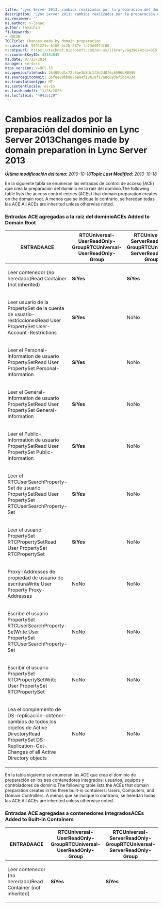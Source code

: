 ```yaml
---
title: 'Lync Server 2013: cambios realizados por la preparación del dominio'
description: 'Lync Server 2013: cambios realizados por la preparación del dominio.'
ms.reviewer: ''
ms.author: v-lanac
author: lanachin
f1.keywords:
- NOCSH
TOCTitle: Changes made by domain preparation
ms:assetid: 9191221e-6166-4c2b-837e-fa73d90fdf80
ms:mtpsurl: https://technet.microsoft.com/en-us/library/Gg398742(v=OCS.15)
ms:contentKeyID: 48184845
ms.date: 07/23/2014
manager: serdars
mtps_version: v=OCS.15
ms.openlocfilehash: 26400bd1c72c6ae3b8dc1f2d2d8f6c6906b80595
ms.sourcegitcommit: 36fee89bb887bea4f18b19f17a8c69daf5bc423d
ms.translationtype: MT
ms.contentlocale: es-ES
ms.lasthandoff: 11/26/2020
ms.locfileid: "49435120"
---
```

# <a name="changes-made-by-domain-preparation-in-lync-server-2013"></a><span data-ttu-id="7c018-103">Cambios realizados por la preparación del dominio en Lync Server 2013</span><span class="sxs-lookup"><span data-stu-id="7c018-103">Changes made by domain preparation in Lync Server 2013</span></span>

<div data-xmlns="http://www.w3.org/1999/xhtml">

<div class="topic" data-xmlns="http://www.w3.org/1999/xhtml" data-msxsl="urn:schemas-microsoft-com:xslt" data-cs="https://msdn.microsoft.com/">

<div data-asp="https://msdn2.microsoft.com/asp">



</div>

<div id="mainSection">

<div id="mainBody"><span data-ttu-id="7c018-104">

<span> </span></span><span class="sxs-lookup"><span data-stu-id="7c018-104">

<span> </span></span></span>

<span data-ttu-id="7c018-105">_**Última modificación del tema:** 2010-10-18_</span><span class="sxs-lookup"><span data-stu-id="7c018-105">_**Topic Last Modified:** 2010-10-18_</span></span>

<span data-ttu-id="7c018-106">En la siguiente tabla se enumeran las entradas de control de acceso (ACE) que crea la preparación del dominio en la raíz del dominio.</span><span class="sxs-lookup"><span data-stu-id="7c018-106">The following table lists the access control entries (ACEs) that domain preparation creates on the domain root.</span></span> <span data-ttu-id="7c018-107">A menos que se indique lo contrario, se heredan todas las ACE.</span><span class="sxs-lookup"><span data-stu-id="7c018-107">All ACEs are inherited unless otherwise noted.</span></span>

<div id="sectionSection0" class="section">

### <a name="aces-added-to-domain-root"></a><span data-ttu-id="7c018-108">Entradas ACE agregadas a la raíz del dominio</span><span class="sxs-lookup"><span data-stu-id="7c018-108">ACEs Added to Domain Root</span></span>

<table style="width:100%;">
<colgroup>
<col style="width: 16%" />
<col style="width: 16%" />
<col style="width: 16%" />
<col style="width: 16%" />
<col style="width: 16%" />
<col style="width: 16%" />
</colgroup>
<thead>
<tr class="header">
<th><span data-ttu-id="7c018-109">ENTRADA</span><span class="sxs-lookup"><span data-stu-id="7c018-109">ACE</span></span></th>
<th><span data-ttu-id="7c018-110">RTCUniversal-UserReadOnly-Group</span><span class="sxs-lookup"><span data-stu-id="7c018-110">RTCUniversal-UserReadOnly-Group</span></span></th>
<th><span data-ttu-id="7c018-111">RTCUniversal-ServerReadOnly-Group</span><span class="sxs-lookup"><span data-stu-id="7c018-111">RTCUniversal-ServerReadOnly-Group</span></span></th>
<th><span data-ttu-id="7c018-112">RTCUniversal-UserAdmins</span><span class="sxs-lookup"><span data-stu-id="7c018-112">RTCUniversal-UserAdmins</span></span></th>
<th><span data-ttu-id="7c018-113">RTCHSUniversal-Services</span><span class="sxs-lookup"><span data-stu-id="7c018-113">RTCHSUniversal-Services</span></span></th>
<th><span data-ttu-id="7c018-114">Authenticated-Users</span><span class="sxs-lookup"><span data-stu-id="7c018-114">Authenticated-Users</span></span></th>
</tr>
</thead>
<tbody>
<tr class="odd">
<td><p><span data-ttu-id="7c018-115">Leer contenedor (no heredado)</span><span class="sxs-lookup"><span data-stu-id="7c018-115">Read Container (not inherited)</span></span></p></td>
<td><p><span data-ttu-id="7c018-116"><strong>Sí</strong></span><span class="sxs-lookup"><span data-stu-id="7c018-116"><strong>Yes</strong></span></span></p></td>
<td><p><span data-ttu-id="7c018-117"><strong>Sí</strong></span><span class="sxs-lookup"><span data-stu-id="7c018-117"><strong>Yes</strong></span></span></p></td>
<td><p><span data-ttu-id="7c018-118">No</span><span class="sxs-lookup"><span data-stu-id="7c018-118">No</span></span></p></td>
<td><p><span data-ttu-id="7c018-119">No</span><span class="sxs-lookup"><span data-stu-id="7c018-119">No</span></span></p></td>
<td><p><span data-ttu-id="7c018-120">No</span><span class="sxs-lookup"><span data-stu-id="7c018-120">No</span></span></p></td>
</tr>
<tr class="even">
<td><p><span data-ttu-id="7c018-121">Leer usuario de la PropertySet de la cuenta de usuario-restricciones</span><span class="sxs-lookup"><span data-stu-id="7c018-121">Read User PropertySet User-Account-Restrictions</span></span></p></td>
<td><p><span data-ttu-id="7c018-122"><strong>Sí</strong></span><span class="sxs-lookup"><span data-stu-id="7c018-122"><strong>Yes</strong></span></span></p></td>
<td><p><span data-ttu-id="7c018-123">No</span><span class="sxs-lookup"><span data-stu-id="7c018-123">No</span></span></p></td>
<td><p><span data-ttu-id="7c018-124">No</span><span class="sxs-lookup"><span data-stu-id="7c018-124">No</span></span></p></td>
<td><p><span data-ttu-id="7c018-125">No</span><span class="sxs-lookup"><span data-stu-id="7c018-125">No</span></span></p></td>
<td><p><span data-ttu-id="7c018-126">No</span><span class="sxs-lookup"><span data-stu-id="7c018-126">No</span></span></p></td>
</tr>
<tr class="odd">
<td><p><span data-ttu-id="7c018-127">Leer el Personal-Information de usuario PropertySet</span><span class="sxs-lookup"><span data-stu-id="7c018-127">Read User PropertySet Personal-Information</span></span></p></td>
<td><p><span data-ttu-id="7c018-128"><strong>Sí</strong></span><span class="sxs-lookup"><span data-stu-id="7c018-128"><strong>Yes</strong></span></span></p></td>
<td><p><span data-ttu-id="7c018-129">No</span><span class="sxs-lookup"><span data-stu-id="7c018-129">No</span></span></p></td>
<td><p><span data-ttu-id="7c018-130">No</span><span class="sxs-lookup"><span data-stu-id="7c018-130">No</span></span></p></td>
<td><p><span data-ttu-id="7c018-131">No</span><span class="sxs-lookup"><span data-stu-id="7c018-131">No</span></span></p></td>
<td><p><span data-ttu-id="7c018-132">No</span><span class="sxs-lookup"><span data-stu-id="7c018-132">No</span></span></p></td>
</tr>
<tr class="even">
<td><p><span data-ttu-id="7c018-133">Leer el General-Information de usuario PropertySet</span><span class="sxs-lookup"><span data-stu-id="7c018-133">Read User PropertySet General-Information</span></span></p></td>
<td><p><span data-ttu-id="7c018-134"><strong>Sí</strong></span><span class="sxs-lookup"><span data-stu-id="7c018-134"><strong>Yes</strong></span></span></p></td>
<td><p><span data-ttu-id="7c018-135">No</span><span class="sxs-lookup"><span data-stu-id="7c018-135">No</span></span></p></td>
<td><p><span data-ttu-id="7c018-136">No</span><span class="sxs-lookup"><span data-stu-id="7c018-136">No</span></span></p></td>
<td><p><span data-ttu-id="7c018-137">No</span><span class="sxs-lookup"><span data-stu-id="7c018-137">No</span></span></p></td>
<td><p><span data-ttu-id="7c018-138">No</span><span class="sxs-lookup"><span data-stu-id="7c018-138">No</span></span></p></td>
</tr>
<tr class="odd">
<td><p><span data-ttu-id="7c018-139">Leer el Public-Information de usuario PropertySet</span><span class="sxs-lookup"><span data-stu-id="7c018-139">Read User PropertySet Public-Information</span></span></p></td>
<td><p><span data-ttu-id="7c018-140"><strong>Sí</strong></span><span class="sxs-lookup"><span data-stu-id="7c018-140"><strong>Yes</strong></span></span></p></td>
<td><p><span data-ttu-id="7c018-141">No</span><span class="sxs-lookup"><span data-stu-id="7c018-141">No</span></span></p></td>
<td><p><span data-ttu-id="7c018-142">No</span><span class="sxs-lookup"><span data-stu-id="7c018-142">No</span></span></p></td>
<td><p><span data-ttu-id="7c018-143">No</span><span class="sxs-lookup"><span data-stu-id="7c018-143">No</span></span></p></td>
<td><p><span data-ttu-id="7c018-144">No</span><span class="sxs-lookup"><span data-stu-id="7c018-144">No</span></span></p></td>
</tr>
<tr class="even">
<td><p><span data-ttu-id="7c018-145">Leer el RTCUserSearchProperty-Set de usuario PropertySet</span><span class="sxs-lookup"><span data-stu-id="7c018-145">Read User PropertySet RTCUserSearchProperty-Set</span></span></p></td>
<td><p><span data-ttu-id="7c018-146"><strong>Sí</strong></span><span class="sxs-lookup"><span data-stu-id="7c018-146"><strong>Yes</strong></span></span></p></td>
<td><p><span data-ttu-id="7c018-147">No</span><span class="sxs-lookup"><span data-stu-id="7c018-147">No</span></span></p></td>
<td><p><span data-ttu-id="7c018-148">No</span><span class="sxs-lookup"><span data-stu-id="7c018-148">No</span></span></p></td>
<td><p><span data-ttu-id="7c018-149">No</span><span class="sxs-lookup"><span data-stu-id="7c018-149">No</span></span></p></td>
<td><p><span data-ttu-id="7c018-150"><strong>Sí</strong></span><span class="sxs-lookup"><span data-stu-id="7c018-150"><strong>Yes</strong></span></span></p></td>
</tr>
<tr class="odd">
<td><p><span data-ttu-id="7c018-151">Leer el usuario PropertySet RTCPropertySet</span><span class="sxs-lookup"><span data-stu-id="7c018-151">Read User PropertySet RTCPropertySet</span></span></p></td>
<td><p><span data-ttu-id="7c018-152"><strong>Sí</strong></span><span class="sxs-lookup"><span data-stu-id="7c018-152"><strong>Yes</strong></span></span></p></td>
<td><p><span data-ttu-id="7c018-153">No</span><span class="sxs-lookup"><span data-stu-id="7c018-153">No</span></span></p></td>
<td><p><span data-ttu-id="7c018-154">No</span><span class="sxs-lookup"><span data-stu-id="7c018-154">No</span></span></p></td>
<td><p><span data-ttu-id="7c018-155">No</span><span class="sxs-lookup"><span data-stu-id="7c018-155">No</span></span></p></td>
<td><p><span data-ttu-id="7c018-156">No</span><span class="sxs-lookup"><span data-stu-id="7c018-156">No</span></span></p></td>
</tr>
<tr class="even">
<td><p><span data-ttu-id="7c018-157">Proxy-Addresses de propiedad de usuario de escritura</span><span class="sxs-lookup"><span data-stu-id="7c018-157">Write User Property Proxy-Addresses</span></span></p></td>
<td><p><span data-ttu-id="7c018-158">No</span><span class="sxs-lookup"><span data-stu-id="7c018-158">No</span></span></p></td>
<td><p><span data-ttu-id="7c018-159">No</span><span class="sxs-lookup"><span data-stu-id="7c018-159">No</span></span></p></td>
<td><p><span data-ttu-id="7c018-160"><strong>Sí</strong></span><span class="sxs-lookup"><span data-stu-id="7c018-160"><strong>Yes</strong></span></span></p></td>
<td><p><span data-ttu-id="7c018-161">No</span><span class="sxs-lookup"><span data-stu-id="7c018-161">No</span></span></p></td>
<td><p><span data-ttu-id="7c018-162">No</span><span class="sxs-lookup"><span data-stu-id="7c018-162">No</span></span></p></td>
</tr>
<tr class="odd">
<td><p><span data-ttu-id="7c018-163">Escribe el usuario PropertySet RTCUserSearchProperty-Set</span><span class="sxs-lookup"><span data-stu-id="7c018-163">Write User PropertySet RTCUserSearchProperty-Set</span></span></p></td>
<td><p><span data-ttu-id="7c018-164">No</span><span class="sxs-lookup"><span data-stu-id="7c018-164">No</span></span></p></td>
<td><p><span data-ttu-id="7c018-165">No</span><span class="sxs-lookup"><span data-stu-id="7c018-165">No</span></span></p></td>
<td><p><span data-ttu-id="7c018-166"><strong>Sí</strong></span><span class="sxs-lookup"><span data-stu-id="7c018-166"><strong>Yes</strong></span></span></p></td>
<td><p><span data-ttu-id="7c018-167">No</span><span class="sxs-lookup"><span data-stu-id="7c018-167">No</span></span></p></td>
<td><p><span data-ttu-id="7c018-168">No</span><span class="sxs-lookup"><span data-stu-id="7c018-168">No</span></span></p></td>
</tr>
<tr class="even">
<td><p><span data-ttu-id="7c018-169">Escribir el usuario PropertySet RTCPropertySet</span><span class="sxs-lookup"><span data-stu-id="7c018-169">Write User PropertySet RTCPropertySet</span></span></p></td>
<td><p><span data-ttu-id="7c018-170">No</span><span class="sxs-lookup"><span data-stu-id="7c018-170">No</span></span></p></td>
<td><p><span data-ttu-id="7c018-171">No</span><span class="sxs-lookup"><span data-stu-id="7c018-171">No</span></span></p></td>
<td><p><span data-ttu-id="7c018-172"><strong>Sí</strong></span><span class="sxs-lookup"><span data-stu-id="7c018-172"><strong>Yes</strong></span></span></p></td>
<td><p><span data-ttu-id="7c018-173">No</span><span class="sxs-lookup"><span data-stu-id="7c018-173">No</span></span></p></td>
<td><p><span data-ttu-id="7c018-174">No</span><span class="sxs-lookup"><span data-stu-id="7c018-174">No</span></span></p></td>
</tr>
<tr class="odd">
<td><p><span data-ttu-id="7c018-175">Lea el complemento de DS-replicación-obtener-cambios de todos los objetos de Active Directory</span><span class="sxs-lookup"><span data-stu-id="7c018-175">Read PropertySet DS-Replication-Get-Changes of all Active Directory objects</span></span></p></td>
<td><p><span data-ttu-id="7c018-176">No</span><span class="sxs-lookup"><span data-stu-id="7c018-176">No</span></span></p></td>
<td><p><span data-ttu-id="7c018-177">No</span><span class="sxs-lookup"><span data-stu-id="7c018-177">No</span></span></p></td>
<td><p><span data-ttu-id="7c018-178">No</span><span class="sxs-lookup"><span data-stu-id="7c018-178">No</span></span></p></td>
<td><p><span data-ttu-id="7c018-179"><strong>Sí</strong></span><span class="sxs-lookup"><span data-stu-id="7c018-179"><strong>Yes</strong></span></span></p></td>
<td><p><span data-ttu-id="7c018-180">No</span><span class="sxs-lookup"><span data-stu-id="7c018-180">No</span></span></p></td>
</tr>
</tbody>
</table>


<span data-ttu-id="7c018-181">En la tabla siguiente se enumeran las ACE que crea el dominio de preparación en los tres contenedores integrados: usuarios, equipos y controladores de dominio.</span><span class="sxs-lookup"><span data-stu-id="7c018-181">The following table lists the ACEs that domain preparation creates in the three built-in containers: Users, Computers, and Domain Controllers.</span></span> <span data-ttu-id="7c018-182">A menos que se indique lo contrario, se heredan todas las ACE.</span><span class="sxs-lookup"><span data-stu-id="7c018-182">All ACEs are inherited unless otherwise noted.</span></span>

### <a name="aces-added-to-built-in-containers"></a><span data-ttu-id="7c018-183">Entradas ACE agregadas a contenedores integrados</span><span class="sxs-lookup"><span data-stu-id="7c018-183">ACEs Added to Built-in Containers</span></span>

<table>
<colgroup>
<col style="width: 33%" />
<col style="width: 33%" />
<col style="width: 33%" />
</colgroup>
<thead>
<tr class="header">
<th><span data-ttu-id="7c018-184">ENTRADA</span><span class="sxs-lookup"><span data-stu-id="7c018-184">ACE</span></span></th>
<th><span data-ttu-id="7c018-185">RTCUniversal-UserReadOnly-Group</span><span class="sxs-lookup"><span data-stu-id="7c018-185">RTCUniversal-UserReadOnly-Group</span></span></th>
<th><span data-ttu-id="7c018-186">RTCUniversal-ServerReadOnly-Group</span><span class="sxs-lookup"><span data-stu-id="7c018-186">RTCUniversal-ServerReadOnly-Group</span></span></th>
</tr>
</thead>
<tbody>
<tr class="odd">
<td><p><span data-ttu-id="7c018-187">Leer contenedor (no heredado)</span><span class="sxs-lookup"><span data-stu-id="7c018-187">Read Container (not inherited)</span></span></p></td>
<td><p><span data-ttu-id="7c018-188"><strong>Sí</strong></span><span class="sxs-lookup"><span data-stu-id="7c018-188"><strong>Yes</strong></span></span></p></td>
<td><p><span data-ttu-id="7c018-189"><strong>Sí</strong></span><span class="sxs-lookup"><span data-stu-id="7c018-189"><strong>Yes</strong></span></span></p></td>
</tr>
</tbody>
</table><span data-ttu-id="7c018-190">


</div>

</div>

<span> </span>

</div>

</div>

</span><span class="sxs-lookup"><span data-stu-id="7c018-190">


</div>

</div>

<span> </span>

</div>

</div>

</span></span></div>

